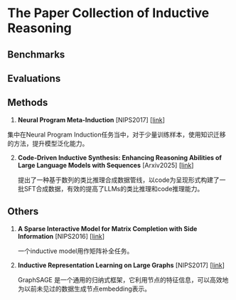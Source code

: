# The Paper Collection of Inductive Reasoning

## Benchmarks
## Evaluations

## Methods

1.  **Neural Program Meta-Induction** [NIPS2017] [[link](https://arxiv.org/pdf/1710.04157)]

   集中在Neural Program Induction任务当中，对于少量训练样本，使用知识迁移的方法，提升模型泛化能力。

2. **Code-Driven Inductive Synthesis: Enhancing Reasoning Abilities of Large Language Models with Sequences** [Arxiv2025] [[link](https://arxiv.org/abs/2503.13109)]

   提出了一种基于数列的类比推理合成数据管线，以code为呈现形式构建了一批SFT合成数据，有效的提高了LLMs的类比推理和code推理能力。
   
## Others

1. **A Sparse Interactive Model for Matrix Completion with Side Information** [NIPS2016] [[link](https://papers.nips.cc/paper_files/paper/2016/file/093b60fd0557804c8ba0cbf1453da22f-Paper.pdf)]
  
   一个inductive model用作矩阵补全任务。
   
2. **Inductive Representation Learning on Large Graphs** [NIPS2017] [[link](https://arxiv.org/pdf/1706.02216)]

   GraphSAGE 是一个通用的归纳式框架，它利用节点的特征信息，可以高效地为以前未见过的数据生成节点embedding表示。
